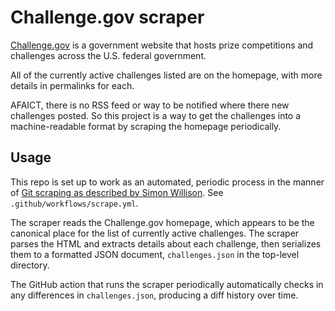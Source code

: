 # Challenge.gov scraper

[Challenge.gov](https://www.challenge.gov/) is a government website that hosts
prize competitions and challenges across the U.S. federal government.

All of the currently active challenges listed are on the homepage, with more
details in permalinks for each.

AFAICT, there is no RSS feed or way to be notified where there new challenges
posted. So this project is a way to get the challenges into a machine-readable
format by scraping the homepage periodically.

## Usage

This repo is set up to work as an automated, periodic process in the manner of
[Git scraping as described by Simon
Willison](https://simonwillison.net/2020/Oct/9/git-scraping/). See
`.github/workflows/scrape.yml`.

The scraper reads the Challenge.gov homepage, which appears to be the canonical
place for the list of currently active challenges. The scraper parses the HTML
and extracts details about each challenge, then serializes them to a formatted
JSON document, `challenges.json` in the top-level directory.

The GitHub action that runs the scraper periodically automatically checks in
any differences in `challenges.json`, producing a diff history over time.
